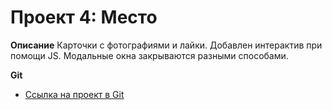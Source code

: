 # Проект 4: Место

**Описание**
Карточки с фотографиями и лайки. Добавлен интерактив при помощи JS. 
Модальные окна закрываются разными способами. 


**Git**
* [Ссылка на проект в Git](https://cheharda.github.io/mesto/)

